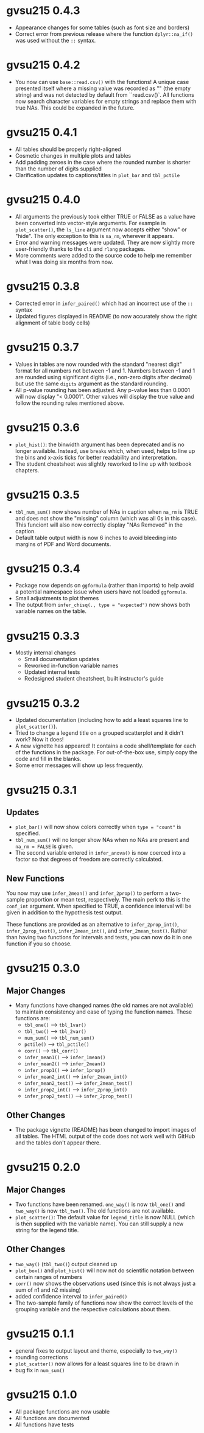 # gvsu215 0.4.3

* Appearance changes for some tables (such as font size and borders)
* Correct error from previous release where the function `dplyr::na_if()` was used without the `::` syntax.

# gvsu215 0.4.2

* You now can use `base::read.csv()` with the functions! A unique case presented itself where a missing value was recorded as "" (the empty string) and was not detected by default from ``read.csv()`. All functions now search character variables for empty strings and replace them with true NAs. This could be expanded in the future.

# gvsu215 0.4.1

* All tables should be properly right-aligned
* Cosmetic changes in multiple plots and tables
* Add padding zeroes in the case where the rounded number is shorter than the number of digits supplied
* Clarification updates to captions/titles in `plot_bar` and `tbl_pctile`

# gvsu215 0.4.0

* All arguments the previously took either TRUE or FALSE as a value have been converted into vector-style arguments. For example in `plot_scatter()`, the `ls_line` argument now accepts either "show" or "hide". The only exception to this is `na_rm`, wherever it appears.
* Error and warning messages were updated. They are now slightly more user-friendly thanks to the `cli` and `rlang` packages.
* More comments were added to the source code to help me remember what I was doing six months from now.

# gvsu215 0.3.8

* Corrected error in `infer_paired()` which had an incorrect use of the `::` syntax
* Updated figures displayed in README (to now accurately show the right alignment of table body cells)

# gvsu215 0.3.7

* Values in tables are now rounded with the standard "nearest digit" format for all numbers not between -1 and 1. Numbers between -1 and 1 are rounded using significant digits (i.e., non-zero digits after decimal) but use the same `digits` argument as the standard rounding.
* All p-value rounding has been adjusted. Any p-value less than 0.0001 will now display "< 0.0001". Other values will display the true value and follow the rounding rules mentioned above.

# gvsu215 0.3.6

* `plot_hist()`: the binwidth argument has been deprecated and is no longer available. Instead, use `breaks` which, when used, helps to line up the bins and x-axis ticks for better readability and interpretation.
* The student cheatsheet was slightly reworked to line up with textbook chapters.

# gvsu215 0.3.5

* `tbl_num_sum()` now shows number of NAs in caption when `na_rm` is TRUE and does not show the "missing" column (which was all 0s in this case). This funciont will also now correctly display "NAs Removed" in the caption.
* Default table output width is now 6 inches to avoid bleeding into margins of PDF and Word documents.

# gvsu215 0.3.4

* Package now depends on `ggformula` (rather than imports) to help avoid a potential namespace issue when users have not loaded `ggformula`.
* Small adjustments to plot themes
* The output from `infer_chisq(., type = "expected")` now shows both variable names on the table.

# gvsu215 0.3.3

* Mostly internal changes
  * Small documentation updates
  * Reworked in-function variable names
  * Updated internal tests
  * Redesigned student cheatsheet, built instructor's guide

# gvsu215 0.3.2

* Updated documentation (including how to add a least squares line to `plot_scatter()`).
* Tried to change a legend title on a grouped scatterplot and it didn't work? Now it does!
* A new vignette has appeared! It contains a code shell/template for each of the functions in the package. For out-of-the-box use, simply copy the code and fill in the blanks.
* Some error messages will show up less frequently.

# gvsu215 0.3.1

## Updates

* `plot_bar()` will now show colors correctly when `type = "count"` is specified.
* `tbl_num_sum()` will no longer show NAs when no NAs are present and `na_rm = FALSE` is given.
* The second variable entered in `infer_anova()` is now coerced into a factor so that degrees of freedom are correctly calculated.

## New Functions

You now may use `infer_2mean()` and `infer_2prop()` to perform a two-sample proportion or mean test, respectively. The main perk to this is the `conf_int` argument. When specified to TRUE, a confidence interval will be given in addition to the hypothesis test output.

These functions are provided as an alternative to `infer_2prop_int()`, `infer_2prop_test()`, `infer_2mean_int()`, and `infer_2mean_test()`. Rather than having two functions for intervals and tests, you can now do it in one function if you so choose.

# gvsu215 0.3.0

## Major Changes

* Many functions have changed names (the old names are not available) to maintain consistency and ease of typing the function names. These functions are:
  * `tbl_one()` --> `tbl_1var()`
  * `tbl_two()` --> `tbl_2var()`
  * `num_sum()` --> `tbl_num_sum()`
  * `pctile()` --> `tbl_pctile()`
  * `corr()` --> `tbl_corr()`
  * `infer_mean1()` --> `infer_1mean()`
  * `infer_mean2()` --> `infer_2mean()`
  * `infer_prop1()` --> `infer_1prop()`
  * `infer_mean2_int()` --> `infer_2mean_int()`
  * `infer_mean2_test()` --> `infer_2mean_test()`
  * `infer_prop2_int()` --> `infer_2prop_int()`
  * `infer_prop2_test()` --> `infer_2prop_test()`

## Other Changes

* The package vignette (README) has been changed to import images of all tables. The HTML output of the code does not work well with GitHub and the tables don't appear there.

# gvsu215 0.2.0

## Major Changes

* Two functions have been renamed. `one_way()` is now `tbl_one()` and `two_way()` is now `tbl_two()`. The old functions are not available.
* `plot_scatter()`: The default value for `legend_title` is now NULL (which is then supplied with the variable name). You can still supply a new string for the legend title.

## Other Changes

* `two_way()` (`tbl_two()`) output cleaned up
* `plot_box()` and `plot_hist()` will now not do scientific notation between certain ranges of numbers
* `corr()` now shows the observations used (since this is not always just a sum of n1 and n2 missing)
* added confidence interval to `infer_paired()`
* The two-sample family of functions now show the correct levels of the grouping variable and the respective calculations about them.

# gvsu215 0.1.1

* general fixes to output layout and theme, especially to `two_way()`
* rounding corrections
* `plot_scatter()` now allows for a least squares line to be drawn in
* bug fix in `num_sum()`

# gvsu215 0.1.0

* All package functions are now usable
* All functions are documented
* All functions have tests
